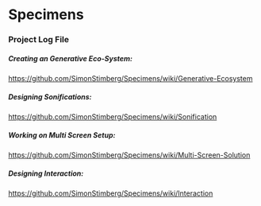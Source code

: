 # Specimens

### Project Log File  
##### Creating an Generative Eco-System:  
https://github.com/SimonStimberg/Specimens/wiki/Generative-Ecosystem
##### Designing Sonifications:  
https://github.com/SimonStimberg/Specimens/wiki/Sonification
##### Working on Multi Screen Setup:
https://github.com/SimonStimberg/Specimens/wiki/Multi-Screen-Solution
##### Designing Interaction:
https://github.com/SimonStimberg/Specimens/wiki/Interaction
